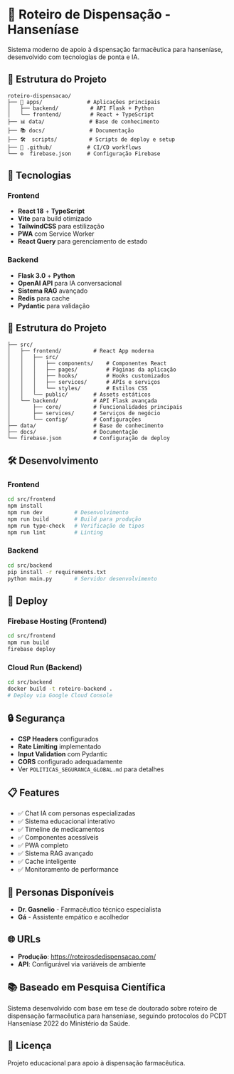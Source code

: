 # 🏥 Roteiro de Dispensação - Hanseníase

Sistema moderno de apoio à dispensação farmacêutica para hanseníase, desenvolvido com tecnologias de ponta e IA.

## 📁 Estrutura do Projeto

```
roteiro-dispensacao/
├── 📱 apps/              # Aplicações principais
│   ├── backend/          # API Flask + Python
│   └── frontend/         # React + TypeScript
├── 📊 data/              # Base de conhecimento
├── 📚 docs/              # Documentação
├── 🛠️  scripts/          # Scripts de deploy e setup
├── 🔧 .github/           # CI/CD workflows
└── ⚙️  firebase.json     # Configuração Firebase
```

## 🚀 Tecnologias

### Frontend
- **React 18** + **TypeScript**
- **Vite** para build otimizado
- **TailwindCSS** para estilização
- **PWA** com Service Worker
- **React Query** para gerenciamento de estado

### Backend
- **Flask 3.0** + **Python**
- **OpenAI API** para IA conversacional
- **Sistema RAG** avançado
- **Redis** para cache
- **Pydantic** para validação

## 📁 Estrutura do Projeto

```
├── src/
│   ├── frontend/          # React App moderna
│   │   ├── src/
│   │   │   ├── components/    # Componentes React
│   │   │   ├── pages/         # Páginas da aplicação
│   │   │   ├── hooks/         # Hooks customizados
│   │   │   ├── services/      # APIs e serviços
│   │   │   └── styles/        # Estilos CSS
│   │   └── public/        # Assets estáticos
│   └── backend/           # API Flask avançada
│       ├── core/          # Funcionalidades principais
│       ├── services/      # Serviços de negócio
│       └── config/        # Configurações
├── data/                  # Base de conhecimento
├── docs/                  # Documentação
└── firebase.json          # Configuração de deploy
```

## 🛠️ Desenvolvimento

### Frontend
```bash
cd src/frontend
npm install
npm run dev          # Desenvolvimento
npm run build        # Build para produção
npm run type-check   # Verificação de tipos
npm run lint         # Linting
```

### Backend
```bash
cd src/backend
pip install -r requirements.txt
python main.py       # Servidor desenvolvimento
```

## 🚀 Deploy

### Firebase Hosting (Frontend)
```bash
cd src/frontend
npm run build
firebase deploy
```

### Cloud Run (Backend)
```bash
cd src/backend
docker build -t roteiro-backend .
# Deploy via Google Cloud Console
```

## 🔒 Segurança

- **CSP Headers** configurados
- **Rate Limiting** implementado
- **Input Validation** com Pydantic
- **CORS** configurado adequadamente
- Ver `POLITICAS_SEGURANCA_GLOBAL.md` para detalhes

## 📋 Features

- ✅ Chat IA com personas especializadas
- ✅ Sistema educacional interativo
- ✅ Timeline de medicamentos
- ✅ Componentes acessíveis
- ✅ PWA completo
- ✅ Sistema RAG avançado
- ✅ Cache inteligente
- ✅ Monitoramento de performance

## 👥 Personas Disponíveis

- **Dr. Gasnelio** - Farmacêutico técnico especialista
- **Gá** - Assistente empático e acolhedor

## 🌐 URLs

- **Produção**: https://roteirosdedispensacao.com/
- **API**: Configurável via variáveis de ambiente

## 📚 Baseado em Pesquisa Científica

Sistema desenvolvido com base em tese de doutorado sobre roteiro de dispensação farmacêutica para hanseníase, seguindo protocolos do PCDT Hanseníase 2022 do Ministério da Saúde.

## 📝 Licença

Projeto educacional para apoio à dispensação farmacêutica.